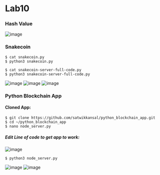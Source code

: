 # Lab10

### Hash Value

![image](https://cdn.discordapp.com/attachments/771717526019244032/1102655766495760444/image.png)


### Snakecoin
```
$ cat snakecoin.py
$ python3 snakecoin.py

$ cat snakecoin-server-full-code.py
$ python3 snakecoin-server-full-code.py
```
![image](https://cdn.discordapp.com/attachments/771717526019244032/1102656380793532466/image.png)
![image](https://cdn.discordapp.com/attachments/771717526019244032/1102660317487575070/image.png)
![image](https://cdn.discordapp.com/attachments/771717526019244032/1102660816592977941/image.png)


### Python Blockchain App
#### Cloned App:
```
$ git clone https://github.com/satwikkansal/python_blockchain_app.git
$ cd ~/python_blockchain_app
$ nano node_server.py
```
##### Edit Line of code to get app to work:
![image](https://cdn.discordapp.com/attachments/771717526019244032/1102663938417627156/image.png)

```
$ python3 node_server.py
```
![image](https://cdn.discordapp.com/attachments/771717526019244032/1102667022493548655/image.png)
![image](https://cdn.discordapp.com/attachments/771717526019244032/1102667076138709074/image.png)
